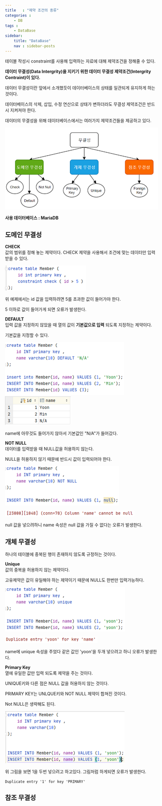 ```yaml
---
title   : "제약 조건의 종류"
categories : 
    - DB
tags : 
    - DataBase
sidebar:
    title: "DataBase"
    nav : sidebar-posts
---  
```


테이블 작성시 constraint를 사용해 입력하는 자료에 대해 제약조건을 정해줄 수 있다.  

**데이터 무결성(Data Intergrity)을 지키기 위한 데이터 무결성 제약조건(Intergrity Contraint)이 있다.**  

데이터 무결성이란 앞에서 소개했듯이 데이터베이스의 상태를 일관되게 유지하게 하는 것이다.  

데이터베이스의 삭제, 삽입, 수정 연산으로 상태가 변하더라도 무결성 제약조건은 반드시 지켜져야 한다.  


데이터의 무결성을 위해 데이터베이스에서는 여러가지 제약조건들을 제공하고 있다.  

![무결성](/assets/img/database/무결성.PNG)  

**사용 데이터베이스 : MariaDB**  

## 도메인 무결성  

**CHECK**  
값의 범위를 정해 놓는 제약이다. CHECK 제약을 사용해서 조건에 맞는 데이터만 입력받을 수 있다.  

![체크](/assets/img/database/체크.PNG)  

위 예제에서는 id 값을 입력하려면 5를 초과한 값이 들어가야 한다.  

5 이하로 값이 들어가게 되면 오류가 발생한다.  

**DEFAULT**  
입력 값을 지정하지 않았을 때 열의 값이 **기본값으로 입력** 되도록 지정하는 제약이다.  

기본값을 지정할 수 있다.  

![디폴트](/assets/img/database/디폴트.PNG)  
![디폴트](/assets/img/database/디폴트결과.PNG)  

name에 아무것도 들어가지 않아서 기본값인 "N/A"가 들어갔다.  


**NOT NULL**  
데이터를 입력받을 때 NULL값을 허용하지 않는다.  

NULL을 허용하지 않기 때문에 반드시 값이 입력되어야 한다.  

![낫널](/assets/img/database/낫널.PNG)  

![낫널](/assets/img/database/낫널오류.PNG)  

null 값을 넣으려하니 name 속성은 null 값을 가질 수 없다는 오류가 발생한다.  

 
## 개체 무결성  

하나의 테이블에 중복된 행이 존재하지 않도록 규정하는 것이다.  

**Unique**  
값의 중복을 허용하지 않는 제약이다.  

고유제약은 값이 유일해야 하는 제약이기 때문에 NULL도 한번만 입력가능하다.  

![유니크](/assets/img/database/유니크.png)  

![유니크](/assets/img/database/유니크오류.png)  

name에 unique 속성을 주었다 같은 값인 'yoon'을 두개 넣으려고 하니 오류가 발생한다.  

**Primary Key**  
열에 유일한 값만 입력 되도록 제약을 주는 것이다.  

UNIQUE키와 다른 점은 NULL 값을 허용하지 않는 것이다.  

PRIMARY KEY는 UNLQUE키와 NOT NULL 제약이 합쳐진 것이다.  

Not NULL은 생략해도 된다.  

![기본키](/assets/img/database/기본키.PNG)  

위 그림을 보면 1을 두번 넣으려고 하고있다. 그림처럼 하게되면 오류가 발생한다.  

`Duplicate entry '1' for key 'PRIMARY'`  


## 참조 무결성  

